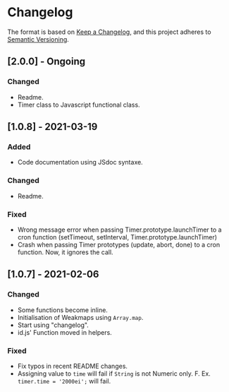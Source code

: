 # Changelog

The format is based on [Keep a Changelog](https://keepachangelog.com/en/1.0.0/),
and this project adheres to [Semantic Versioning](https://semver.org/spec/v2.0.0.html).

## [2.0.0] - Ongoing

### Changed

- Readme.
- Timer class to Javascript functional class.

## [1.0.8] - 2021-03-19

### Added

- Code documentation using JSdoc syntaxe.

### Changed

- Readme.

### Fixed

- Wrong message error when passing Timer.prototype.launchTimer to a cron function (setTimeout, setInterval, Timer.prototype.launchTimer)
- Crash when passing Timer prototypes (update, abort, done) to a cron function. Now, it ignores the call.

## [1.0.7] - 2021-02-06

### Changed

- Some functions become inline.
- Initialisation of Weakmaps using `Array.map`.
- Start using "changelog".
- id.js' Function moved in helpers.

### Fixed

- Fix typos in recent README changes.
- Assigning value to `time` will fail if `String` is not Numeric only. F. Ex. `timer.time = '2000ei';` will fail.
